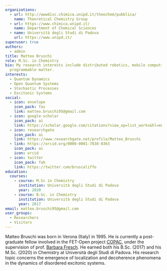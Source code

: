 ```yaml
---
organizations:
  - url: http://wwwdisc.chimica.unipd.it/theochem/pubblica/
    name: Theoretical Chemistry Group
  - url: https://www.chimica.unipd.it/
    name: Department of Chemical Sciences
  - name: Università degli Studi di Padova
    url: https://www.unipd.it/
superuser: true
authors:
  - admin
title: Matteo Bruschi
role: M.Sc. in Chemistry
bio: My research interests include distributed robotics, mobile computing and
  programmable matter.
interests:
  - Quantum Dynamics
  - Open Quantum Systems
  - Stochastic Processes
  - Excitonic Systems
social:
  - icon: envelope
    icon_pack: fas
    link: matteo.bruschi95@gmail.com
  - icon: google-scholar
    icon_pack: ai
    link: https://scholar.google.com/citations?view_op=list_works&hl=en&user=plynBigAAAAJ&gmla=AJsN-F6Dlp6yzKsWtrg_JcOpB69TImoXO0IIW8dXpJawO0Es_HNDwuANIcAFcs4b-ee_xW_RFaAldan__jZrydN2FXH38GI8KukKymPwivmiBwKRN7gtgA_TLEo7twkxx96IyBY8C8Jy
  - icon: researchgate
    icon_pack: ai
    link: https://www.researchgate.net/profile/Matteo_Bruschi
  - link: https://orcid.org/0000-0001-7838-0363
    icon_pack: ai
    icon: orcid
  - icon: twitter
    icon_pack: fab
    link: https://twitter.com/bruscaliffo
education:
  courses:
    - course: M.Sc in Chemistry
      institution: Università degli Studi di Padova
      year: 2020
    - course: B.Sc. in Chemistry
      institution: Università degli Studi di Padova
      year: 2017
email: matteo.bruschi95@gmail.com
user_groups:
  - Researchers
  - Visitors
---
```

Matteo Bruschi was born in Verona (Italy) in 1995. He is currently a post-graduate fellow involved in the FET-Open project [COPAC](http://www.copac-fet.eu/), under the supervision of prof. [Barbara Fresch](http://wwwdisc.chimica.unipd.it/theochem/pubblica/index.php/barbara-fresch/). He earned both his B.Sc. (2017) and his M.Sc. (2020) in Chemistry at Università degli Studi di Padova. His research topic concerns the emergence of localization and decoherence phenomena in the dynamics of disordered excitonic systems.

